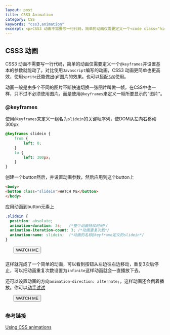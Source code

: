 ```yaml
---
layout: post
title: CSS3 Animation
category: CSS
keywords: "css3,animation"
excerpt: <p>CSS3 动画不需要写一行代码，简单的动画仅需要定义一个<code class="highlighter-rouge">@keyframes</code>并设置基本的参数就能动了。对比使用<code class="highlighter-rouge">Javascript</code>编写的动画，CSS3 动画更简单也更高效，使用<code class="highlighter-rouge">sprite</code>还能做出gif图片的效果。也可以搭配<a href="https://developer.mozilla.org/en-US/docs/Web/SVG"><code class="highlighter-rouge">SVG</code></a>使用。</p>
---
```


## CSS3 动画

CSS3 动画不需要写一行代码，简单的动画仅需要定义一个`@keyframes`并设置基本的参数就能动了。对比使用`Javascript`编写的动画，CSS3 动画更简单也更高效，使用`sprite`还能做出gif图片的效果。也可以搭配[`SVG`](https://developer.mozilla.org/en-US/docs/Web/SVG)使用。

动画一般是由多个不同的图片不断快速切换一张图片叫做一帧，在CSS中也一样，只不过不必须使用图片。而是使用`@keyframes`来定义一帧所要显示的“图片”。

### @keyframes

使用`@keyframes`来定义一组名为`slidein`的关键帧序列，使DOM从左向右移动300px

```css
@keyframes slidein {
    from {
        left: 0;
    }
    to {
        left: 300px;
    }
}
```

创建一个button然后，并设置动画参数，然后应用到这个button上

```html
<body>
<button class="slidein">WATCH ME</button>
</body>
```

应用动画到button元素上

```css
.slidein {
  position: absolute;
  animation-duration: 3s;   /*整个动画持续时间*/
  animation-iteration-count: 3; /*动画重复次数*/
  animation-name: slidein;  /*动画的名称@keyframe定义的slidein*/
}
```
<style type="text/css">
@keyframes slidein {
    from {
        left: 0;
    }
    to {
        left: 300px;
    }
}
.slidein {
  position: absolute;
  animation-duration: 3s;   /*整个动画持续时间*/
  animation-iteration-count: 3; /*动画重复次数*/
  animation-name: slidein;  /*动画的名称@keyframe定义的slidein*/
}
.infinite.slidein {
    animation-direction: alternate;
    animation-iteration-count: infinite;
}
</style>
<div style="height: 30px; position: relative;"><button class="slidein">WATCH ME</button></div>

这样就完成了一个简单的动画，可以看到按钮从左边往右边移动，重复3次后停止，可以把动画重复次数设置为`infinite`这样动画就会一直播放下去。

还可以设置动画的方向`animation-direction: alternate;`，这样动画还会倒着播放。你可以[动手试试](http://codepen.io/Lin-H/pen/ojQMrM)

<div style="height: 30px; position: relative;"><button class="slidein infinite">WATCH ME</button></div>

### 参考链接

[Using CSS animations](https://developer.mozilla.org/en-US/docs/Web/CSS/CSS_Animations/Using_CSS_animations)